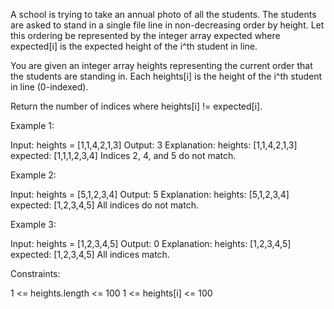 A school is trying to take an annual photo of all the students. The students
are asked to stand in a single file line in non-decreasing order by height.
Let this ordering be represented by the integer array expected where
expected[i] is the expected height of the i^th student in line.

You are given an integer array heights representing the current order that
the students are standing in. Each heights[i] is the height of the i^th
student in line (0-indexed).

Return the number of indices where heights[i] != expected[i].


Example 1:


Input: heights = [1,1,4,2,1,3]
Output: 3
Explanation: 
heights:  [1,1,4,2,1,3]
expected: [1,1,1,2,3,4]
Indices 2, 4, and 5 do not match.


Example 2:


Input: heights = [5,1,2,3,4]
Output: 5
Explanation:
heights:  [5,1,2,3,4]
expected: [1,2,3,4,5]
All indices do not match.


Example 3:


Input: heights = [1,2,3,4,5]
Output: 0
Explanation:
heights:  [1,2,3,4,5]
expected: [1,2,3,4,5]
All indices match.



Constraints:


1 <= heights.length <= 100
1 <= heights[i] <= 100





